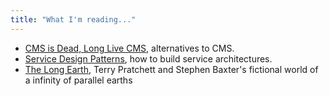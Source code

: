 ```yaml
---
title: "What I'm reading..."
---
```

<ul>
<li><a href="http://www.darrenmothersele.com/blog/2013/08/02/cms-is-dead-long-live-cms/">CMS is Dead, Long Live CMS</a>, alternatives to CMS.</li>
<li><a href="http://www.servicedesignpatterns.com">Service Design Patterns</a>, how to build service architectures.
<li><a href="http://www.terrypratchettbooks.com/index.php/books/the-long-earth">The Long Earth</a>, Terry Pratchett and Stephen Baxter's fictional world of a infinity of parallel earths</li>
</ul>
